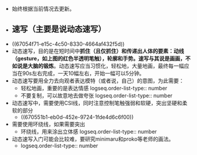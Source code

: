 - 始终根据当前情况去更新。
- ## 速写（主要是说动态速写）
- ((67054f71-e15c-4c50-8330-4664af432f5d))
- 动态速写，目的是在短时间中**抓住（且仅抓住）**和传递出人体的要素：动线（gesture，如上图的红色半透明笔触），轮廓和手势。速写与其说是画画，不如说是**大脑的锻炼**。动态速写应当习惯化，轻松地，大量地画，最终每一幅应当在90s左右完成，一天10幅左右，开始一幅可以5分钟。
- 动态速写要用全力去向观者表达模特（或者说，自己）的意图，为此需要：
	- 轻松地画，重要的是表达情感
	  logseq.order-list-type:: number
	- 不要复制，可以故意地去做夸张
	  logseq.order-list-type:: number
- 动态速写中，需要使用CSI线，同时注意控制笔触强弱和软硬，突出坚硬和柔软的部分
	- ((670551b1-eb0d-452e-9724-1fde4d6c6f00))
- 需要使用环绕线，如果需要突出
	- 环绕线，用来涂出立体感
	  logseq.order-list-type:: number
- 动态速写入门可能会比较难，要研究minimaru和proko等老师的画法。
	- logseq.order-list-type:: number